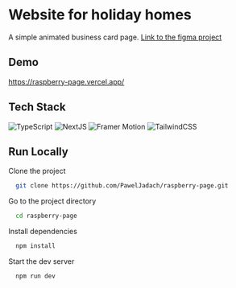 # Website for holiday homes

A simple animated business card page.
[Link to the figma project](<https://www.figma.com/file/HEBvGSaR3J9Tj2EZ3wqjk7/Landing-Page-for-Holiday-Resort-(Community)?type=design&node-id=1-427&mode=design&t=qhs5hEpalDXr8yMr-0>)

## Demo

https://raspberry-page.vercel.app/

## Tech Stack

![TypeScript](https://img.shields.io/badge/TypeScript-3178c6)
![NextJS](https://img.shields.io/badge/NextJS-000000)
![Framer Motion](https://img.shields.io/badge/Framer%20Motion-ED3BB4)
![TailwindCSS](https://img.shields.io/badge/TailwindCSS-38BDF8)

## Run Locally

Clone the project

```bash
  git clone https://github.com/PawelJadach/raspberry-page.git
```

Go to the project directory

```bash
  cd raspberry-page
```

Install dependencies

```bash
  npm install
```

Start the dev server

```bash
  npm run dev
```
